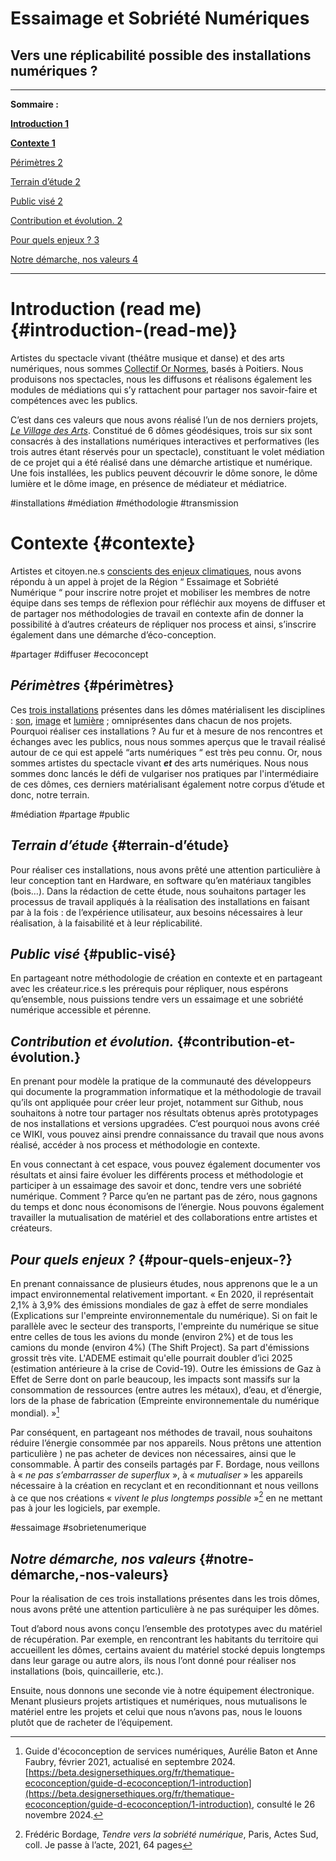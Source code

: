 # Essaimage et Sobriété Numériques

## Vers une réplicabilité possible des installations numériques ?

---

**Sommaire :**

[**Introduction	1**](#introduction-\(read-me\))

[**Contexte	1**](#contexte)

[Périmètres	2](#périmètres)

[Terrain d’étude	2](#terrain-d’étude)

[Public visé	2](#public-visé)

[Contribution et évolution.	2](#contribution-et-évolution.)

[Pour quels enjeux ?	3](#pour-quels-enjeux-?)

[Notre démarche, nos valeurs	4](#notre-démarche,-nos-valeurs)

---

# **Introduction (read me)** {#introduction-(read-me)}

Artistes du spectacle vivant (théâtre musique et danse) et des arts numériques, nous sommes [Collectif Or Normes](https://collectifornormes.fr/spectaclescollectifornormes/), basés à Poitiers. Nous produisons nos spectacles, nous les diffusons et réalisons également les modules de médiations qui s’y rattachent pour partager nos savoir-faire et compétences avec les publics. 

C’est dans ces valeurs que nous avons réalisé l’un de nos derniers projets, [*Le Village des Arts*](https://collectifornormes.fr/VillagedesArts/). Constitué de 6 dômes géodésiques, trois sur six sont consacrés à des installations numériques interactives et performatives (les trois autres étant réservés pour un spectacle), constituant le volet médiation de ce projet qui a été réalisé dans une démarche artistique et numérique. Une fois installées, les publics peuvent découvrir le dôme sonore, le dôme lumière et le dôme image, en présence de médiateur et médiatrice. 

\#installations \#médiation \#méthodologie \#transmission 

# **Contexte**  {#contexte}

Artistes et citoyen.ne.s [conscients des enjeux climatiques](#pour-quels-enjeux-?), nous avons répondu à un appel à projet de la Région “ Essaimage et Sobriété Numérique “ pour inscrire notre projet et mobiliser les membres de notre équipe dans ses temps de réflexion pour réfléchir aux moyens de diffuser et de partager nos méthodologies de travail en contexte afin de donner la possibilité à d’autres créateurs de répliquer nos process et ainsi, s’inscrire également dans une démarche d’éco-conception. 

\#partager \#diffuser \#ecoconcept 

## ***Périmètres*** {#périmètres}

Ces [trois installations](https://collectifornormes.fr/VillagedesArts/installations) présentes dans les dômes matérialisent les disciplines : [son](?tab=t.bnv690j3rgb7), [image](?tab=t.ild31w79lnu4) et [lumière](?tab=t.vnq461100247) ; omniprésentes dans chacun de nos projets. Pourquoi réaliser ces installations ? Au fur et à mesure de nos rencontres et échanges avec les publics, nous nous sommes aperçus que le travail réalisé autour de ce qui est appelé “arts numériques “ est très peu connu. Or, nous sommes artistes du spectacle vivant ***et*** des arts numériques. Nous nous sommes donc lancés le défi de vulgariser nos pratiques par l'intermédiaire de ces dômes, ces derniers matérialisant également notre corpus d’étude et donc, notre terrain.  

\#médiation \#partage \#public  

##  ***Terrain d’étude***  {#terrain-d’étude}

Pour réaliser ces installations, nous avons prêté une attention particulière à leur conception tant en Hardware, en software qu’en matériaux tangibles (bois…). Dans la rédaction de cette étude, nous souhaitons partager les processus de travail appliqués à la réalisation des installations en faisant par à la fois : de l’expérience utilisateur, aux besoins nécessaires à leur réalisation, à la faisabilité et à leur réplicabilité.

## ***Public visé***  {#public-visé}

En partageant notre méthodologie de création en contexte et en partageant avec les créateur.rice.s les prérequis pour répliquer, nous espérons qu’ensemble, nous puissions tendre vers un essaimage et une sobriété numérique accessible et pérenne.

## ***Contribution et évolution.*** {#contribution-et-évolution.}

En prenant pour modèle la pratique de la communauté des développeurs qui documente la programmation informatique et la méthodologie de travail qu’ils ont appliquée pour créer leur projet, notamment sur Github, nous souhaitons à notre tour partager nos résultats obtenus après prototypages de nos installations et versions upgradées. C’est pourquoi nous avons créé ce WIKI, vous pouvez ainsi prendre connaissance du travail que nous avons réalisé, accéder à nos process et méthodologie en contexte. 

En vous connectant à cet espace, vous pouvez également documenter vos résultats et ainsi faire évoluer les différents process et méthodologie et participer à un essaimage des savoir et donc, tendre vers une sobriété numérique. Comment ? Parce qu’en ne partant pas de zéro, nous gagnons du temps et donc nous économisons de l’énergie. Nous pouvons également travailler la mutualisation de matériel et des collaborations entre artistes et créateurs. 

## ***Pour quels enjeux ?***   {#pour-quels-enjeux-?}

En prenant connaissance de plusieurs études, nous apprenons que le a un impact environnemental relativement important. « En 2020, il représentait 2,1% à 3,9% des émissions mondiales de gaz à effet de serre mondiales (Explications sur l'empreinte environnementale du numérique). Si on fait le parallèle avec le secteur des transports, l'empreinte du numérique se situe entre celles de tous les avions du monde (environ 2%) et de tous les camions du monde (environ 4%) (The Shift Project). Sa part d'émissions grossit très vite. L'ADEME estimait qu'elle pourrait doubler d’ici 2025 (estimation antérieure à la crise de Covid-19). Outre les émissions de Gaz à Effet de Serre dont on parle beaucoup, les impacts sont massifs sur la consommation de ressources (entre autres les métaux), d’eau, et d’énergie, lors de la phase de fabrication (Empreinte environnementale du numérique mondial). »[^1] 

Par conséquent, en partageant nos méthodes de travail, nous souhaitons réduire l’énergie consommée par nos appareils. Nous prêtons une attention particulière ) ne pas acheter de devices non nécessaires, ainsi que le consommable. À partir des conseils partagés par F. Bordage, nous veillons à « *ne pas s’embarrasser de superflux*  », à « *mutualiser* » les appareils nécessaire à la création en recyclant et en reconditionnant et nous veillons à ce que nos créations « *vivent le plus longtemps possible* »[^2] en ne mettant pas à jour les logiciels, par exemple.

\#essaimage \#sobrietenumerique 

## ***Notre démarche, nos valeurs*** {#notre-démarche,-nos-valeurs}

Pour la réalisation de ces trois installations présentes dans les trois dômes, nous avons prêté une attention particulière à ne pas suréquiper les dômes. 

Tout d’abord nous avons conçu l’ensemble des prototypes avec du matériel de récupération.  Par exemple, en rencontrant les habitants du territoire qui accueillent les dômes, certains avaient du matériel stocké depuis longtemps dans leur garage ou autre alors, ils nous l’ont donné pour réaliser nos installations (bois, quincaillerie, etc.).

Ensuite, nous donnons une seconde vie à notre équipement électronique.  Menant plusieurs projets artistiques et numériques, nous mutualisons le matériel entre les projets et celui que nous n’avons pas, nous le louons plutôt que de racheter de l’équipement.

[^1]:  Guide d'écoconception de services numériques, Aurélie Baton et Anne Faubry, février 2021, actualisé en septembre 2024\. [https://beta.designersethiques.org/fr/thematique-ecoconception/guide-d-ecoconception/1-introduction](https://beta.designersethiques.org/fr/thematique-ecoconception/guide-d-ecoconception/1-introduction), consulté le 26 novembre 2024\. 

[^2]:  Frédéric Bordage, *Tendre vers la sobriété numérique*, Paris, Actes Sud, coll. Je passe à l’acte, 2021, 64 pages